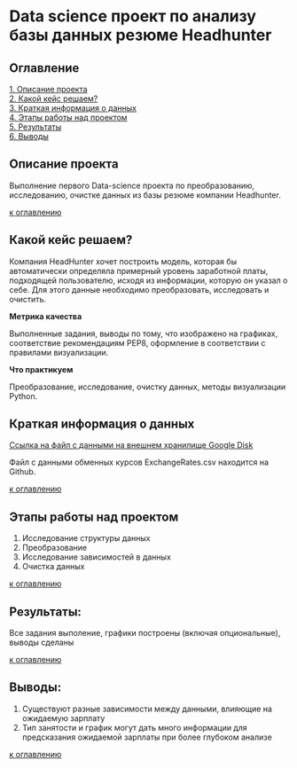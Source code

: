 # Data science проект по анализу базы данных резюме Headhunter

## Оглавление  
[1. Описание проекта](#описание-проекта)  
[2. Какой кейс решаем?](#какой-кейс-решаем)  
[3. Краткая информация о данных](#краткая-информация-о-данных)  
[4. Этапы работы над проектом](#этапы-работы-над-проектом)  
[5. Результаты](#результаты)    
[6. Выводы](#выводы) 

## Описание проекта    
Выполнение первого Data-science проекта по преобразованию, исследованию, очистке данных из базы резюме компании Headhunter. 


[к оглавлению](#оглавление)


## Какой кейс решаем?    
Компания HeadHunter хочет построить модель, которая бы автоматически определяла примерный уровень заработной платы, подходящей пользователю, исходя из информации, которую он указал о себе. Для этого данные необходимо преобразовать, исследовать и очистить.



**Метрика качества**   

Выполненные задания, выводы по тому, что изображено на графиках, соответствие рекомендациям PEP8, оформление в соответствии с правилами визуализации.


**Что практикуем**   

Преобразование, исследование, очистку данных, методы визуализации Python.

## Краткая информация о данных
[Ссылка на файл с данными на внешнем хранилище Google Disk](https://drive.google.com/file/d/1loBCLdQVZz-v-A7jSQHQOtjIl1h31CKE/view?usp=sharing)

Файл с данными обменных курсов ExchangeRates.csv находится на Github.
  
[к оглавлению](#оглавление)


## Этапы работы над проектом  

1) Исследование структуры данных
2) Преобразование
3) Исследование зависимостей в данных
4) Очистка данных

[к оглавлению](#оглавление)


## Результаты:  
Все задания выполение, графики построены (включая опциональные), выводы сделаны

[к оглавлению](#оглавление)


## Выводы:  

1) Существуют разные зависимости между данными, влияющие на ожидаемую зарплату
2) Тип занятости и график могут дать много информации для предсказания ожидаемой зарплаты при более глубоком анализе

[к оглавлению](#оглавление)


